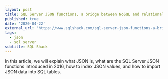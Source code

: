 ```yaml
---
layout: post
title: SQL Server JSON functions, a bridge between NoSQL and relational worlds
published: true
date: '2020-04-22'
external_url: 'https://www.sqlshack.com/sql-server-json-functions-a-bridge-between-nosql-and-relational-worlds/'
tags:
  - json
  - sql server
subtitle: SQL Shack
---
```

In this article, we will explain what JSON is, what are the SQL Server JSON functions introduced in 2016, how to index JSON values, and how to import JSON data into SQL tables.
